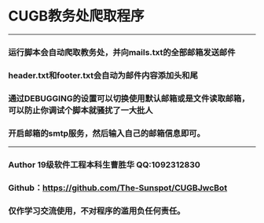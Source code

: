 # CUGB教务处爬取程序
---
### 运行脚本会自动爬取教务处，并向mails.txt的全部邮箱发送邮件
### header.txt和footer.txt会自动为邮件内容添加头和尾
### 通过DEBUGGING的设置可以切换使用默认邮箱或是文件读取邮箱，可以防止你调试个脚本就骚扰了一大批人
### 开启邮箱的smtp服务，然后输入自己的邮箱信息即可。
---
### Author 19级软件工程本科生曹胜华 QQ:1092312830
### Github：https://github.com/The-Sunspot/CUGBJwcBot
### 仅作学习交流使用，不对程序的滥用负任何责任。
